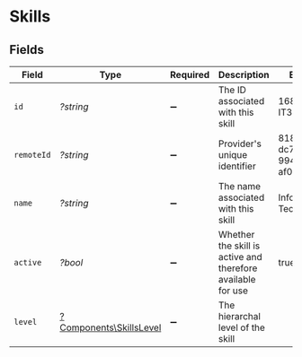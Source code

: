 # Skills


## Fields

| Field                                                             | Type                                                              | Required                                                          | Description                                                       | Example                                                           |
| ----------------------------------------------------------------- | ----------------------------------------------------------------- | ----------------------------------------------------------------- | ----------------------------------------------------------------- | ----------------------------------------------------------------- |
| `id`                                                              | *?string*                                                         | :heavy_minus_sign:                                                | The ID associated with this skill                                 | 16873-IT345                                                       |
| `remoteId`                                                        | *?string*                                                         | :heavy_minus_sign:                                                | Provider's unique identifier                                      | 8187e5da-dc77-475e-9949-af0f1fa4e4e3                              |
| `name`                                                            | *?string*                                                         | :heavy_minus_sign:                                                | The name associated with this skill                               | Information-Technology                                            |
| `active`                                                          | *?bool*                                                           | :heavy_minus_sign:                                                | Whether the skill is active and therefore available for use       | true                                                              |
| `level`                                                           | [?Components\SkillsLevel](../../Models/Components/SkillsLevel.md) | :heavy_minus_sign:                                                | The hierarchal level of the skill                                 |                                                                   |